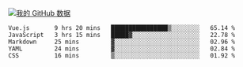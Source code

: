[![我的 GitHub 数据](https://github-readme-stats.vercel.app/api?username=unbrain&?theme=dark)]()

<!--START_SECTION:waka-->
```text
Vue.js       9 hrs 20 mins   ████████████████▒░░░░░░░░   65.14 % 
JavaScript   3 hrs 15 mins   █████▓░░░░░░░░░░░░░░░░░░░   22.78 % 
Markdown     25 mins         ▓░░░░░░░░░░░░░░░░░░░░░░░░   02.96 % 
YAML         24 mins         ▓░░░░░░░░░░░░░░░░░░░░░░░░   02.84 % 
CSS          16 mins         ▒░░░░░░░░░░░░░░░░░░░░░░░░   01.92 % 
```
<!--END_SECTION:waka-->

